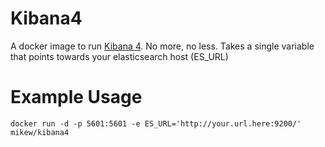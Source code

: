# Kibana4
A docker image to run [Kibana 4](https://www.elastic.co/products/kibana). No more, no less. Takes a single variable that points towards your elasticsearch host (ES_URL)

# Example Usage
```
docker run -d -p 5601:5601 -e ES_URL='http://your.url.here:9200/' mikew/kibana4
```
